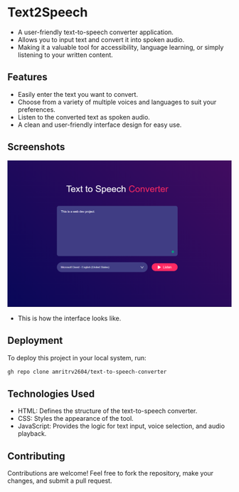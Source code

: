 # Text2Speech

- A user-friendly text-to-speech converter application.
- Allows you to input text and convert it into spoken audio.
- Making it a valuable tool for accessibility, language learning, or simply listening to your written content.


## Features

- Easily enter the text you want to convert.
- Choose from a variety of multiple voices and languages to suit your preferences.
- Listen to the converted text as spoken audio.
- A clean and user-friendly interface design for easy use.


## Screenshots

![Text2Speech project](https://github.com/amritrv2604/text-to-speech-converter/blob/main/assets/project.png?raw=true)
- This is how the interface looks like.


## Deployment

To deploy this project in your local system, run:
```bash
gh repo clone amritrv2604/text-to-speech-converter
```


## Technologies Used

- HTML: Defines the structure of the text-to-speech converter.
- CSS: Styles the appearance of the tool.
- JavaScript: Provides the logic for text input, voice selection, and audio playback.

## Contributing

Contributions are welcome! Feel free to fork the repository, make your changes, and submit a pull request.
